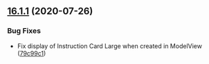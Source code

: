 ## [16.1.1](https://github.com/phandcock/GrampsView/compare/16.1.0...16.1.1) (2020-07-26)


### Bug Fixes

* Fix display of Instruction Card Large when created in ModelView ([79c99c1](https://github.com/phandcock/GrampsView/commit/79c99c127327d670a3d39749dc9dea3c6d705af8))



